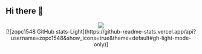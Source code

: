 ## Hi there 👋

<div align="center">
  <img src="https://github-readme-stats.vercel.app/api/top-langs/?username=zopc1548&layout=compact"/>
</div>

<div align="center">
 [![zopc1548 GitHub stats-Light](https://github-readme-stats.vercel.app/api?username=zopc1548&show_icons=true&theme=default#gh-light-mode-only)]
</div>

<!--
**zopc1548/zopc1548** is a ✨ _special_ ✨ repository because its `README.md` (this file) appears on your GitHub profile.

Here are some ideas to get you started:

- 🔭 I’m currently working on ...
- 🌱 I’m currently learning ...
- 👯 I’m looking to collaborate on ...
- 🤔 I’m looking for help with ...
- 💬 Ask me about ...
- 📫 How to reach me: ...
- 😄 Pronouns: ...
- ⚡ Fun fact: ...
-->
